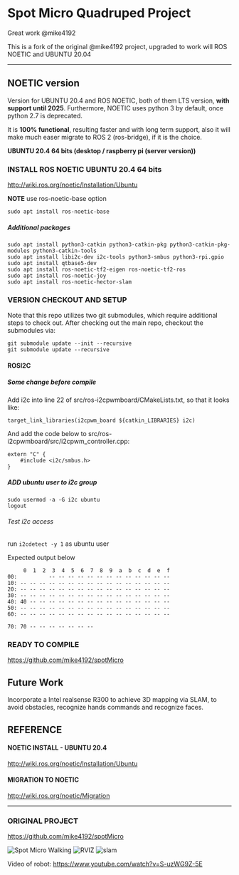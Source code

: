 # Spot Micro Quadruped Project
Great work @mike4192

This is a fork of the original @mike4192 project, upgraded to work will ROS NOETIC and UBUNTU 20.04
___________________________
##  NOETIC version

Version for UBUNTU 20.4 and ROS NOETIC, both of them LTS version, **with support until 2025**.
Furthermore, NOETIC uses python 3 by default, once python 2.7 is deprecated.

It is **100% functional**, resulting faster and with long term support, also it will make much easer migrate to ROS 2 (ros-bridge), if it is the choice.

**UBUNTU 20.4 64 bits (desktop / raspberry pi (server version))**

### INSTALL ROS NOETIC UBUNTU 20.4 64 bits
http://wiki.ros.org/noetic/Installation/Ubuntu

**NOTE**  use ros-noetic-base option
```
sudo apt install ros-noetic-base
```


##### Additional packages
```
sudo apt install python3-catkin python3-catkin-pkg python3-catkin-pkg-modules python3-catkin-tools
sudo apt install libi2c-dev i2c-tools python3-smbus python3-rpi.gpio
sudo apt install qtbase5-dev
sudo apt install ros-noetic-tf2-eigen ros-noetic-tf2-ros
sudo apt install ros-noetic-joy
sudo apt install ros-noetic-hector-slam

```
### VERSION CHECKOUT AND SETUP

Note that this repo utilizes two git submodules, which require additional steps to check out. After checking out the main repo, checkout the submodules via:

```
git submodule update --init --recursive
git submodule update --recursive
```

#### ROSI2C

##### Some change before compile 

Add i2c into line 22 of src/ros-i2cpwmboard/CMakeLists.txt, so that it looks like:
```
target_link_libraries(i2cpwm_board ${catkin_LIBRARIES} i2c)
```

And add the code below to src/ros-i2cpwmboard/src/i2cpwm_controller.cpp:
```
extern "C" {
	#include <i2c/smbus.h>
}
```


##### ADD ubuntu user to i2c group 
```
sudo usermod -a -G i2c ubuntu
logout
```
###### Test i2c access 

run `i2cdetect -y 1` as ubuntu user

Expected output below
```
     0  1  2  3  4  5  6  7  8  9  a  b  c  d  e  f
00:          -- -- -- -- -- -- -- -- -- -- -- -- -- 
10: -- -- -- -- -- -- -- -- -- -- -- -- -- -- -- -- 
20: -- -- -- -- -- -- -- -- -- -- -- -- -- -- -- -- 
30: -- -- -- -- -- -- -- -- -- -- -- -- -- -- -- -- 
40: 40 -- -- -- -- -- -- -- -- -- -- -- -- -- -- -- 
50: -- -- -- -- -- -- -- -- -- -- -- -- -- -- -- -- 
60: -- -- -- -- -- -- -- -- -- -- -- -- -- -- -- -- 

70: 70 -- -- -- -- -- -- --   
```

### READY TO COMPILE

https://github.com/mike4192/spotMicro





## Future Work

Incorporate a Intel realsense R300 to achieve 3D mapping via SLAM, to avoid obstacles, recognize hands commands and recognize faces.



## REFERENCE

#### NOETIC INSTALL - UBUNTU 20.4
http://wiki.ros.org/noetic/Installation/Ubuntu

#### MIGRATION TO NOETIC
http://wiki.ros.org/noetic/Migration

____________________________
### ORIGINAL PROJECT

https://github.com/mike4192/spotMicro

![Spot Micro Walking](assets/spot_micro_walking.gif)
![RVIZ](assets/rviz_animation.gif)
![slam](assets/spot_micro_slam.gif)

Video of robot: https://www.youtube.com/watch?v=S-uzWG9Z-5E





